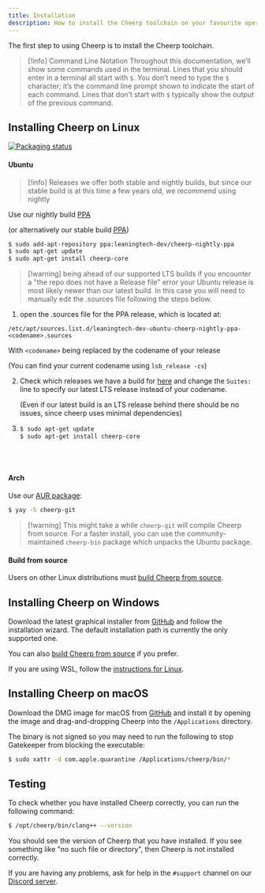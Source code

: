 ```yaml
---
title: Installation
description: How to install the Cheerp toolchain on your favourite operating system
---
```


The first step to using Cheerp is to install the Cheerp toolchain.

> [!info] Command Line Notation
> Throughout this documentation, we’ll show some commands used in the terminal. Lines that you should enter in a terminal all start with `$`. You don’t need to type the `$` character; it’s the command line prompt shown to indicate the start of each command. Lines that don’t start with `$` typically show the output of the previous command.

## Installing Cheerp on Linux

[![Packaging status](https://repology.org/badge/vertical-allrepos/cheerp.svg)](https://repology.org/project/cheerp/versions)

#### Ubuntu

> [!info] Releases
> we offer both stable and nightly builds,
> but since our stable build is at this time a few years old, we recommend using nightly

Use our nightly build [PPA](https://launchpad.net/~leaningtech-dev/+archive/ubuntu/cheerp-nightly-ppa)

(or alternatively our stable build [PPA](<(https://launchpad.net/~leaningtech-dev/+archive/ubuntu/cheerp-ppa):>))

```sh
$ sudo add-apt-repository ppa:leaningtech-dev/cheerp-nightly-ppa
$ sudo apt-get update
$ sudo apt-get install cheerp-core
```

> [!warning] being ahead of our supported LTS builds
> if you encounter a "the repo does not have a Release file" error
> your Ubuntu release is most likely newer than our latest build. In this case you will need to manually edit the .sources file following the steps below.

1. open the .sources file for the PPA release, which is located at:

```
/etc/apt/sources.list.d/leaningtech-dev-ubuntu-cheerp-nightly-ppa-<codename>.sources
```

With `<codename>` being replaced by the codename of your release

(You can find your current codename using `lsb_release -cs`)

2. Check which releases we have a build for [here](https://ppa.launchpadcontent.net/leaningtech-dev/cheerp-nightly-ppa/ubuntu/dists/) and change the `Suites:` line to specify our latest LTS release instead of your codename.

   (Even if our latest build is an LTS release behind there should be no issues, since cheerp uses minimal dependencies)

3. ```sh
   $ sudo apt-get update
   $ sudo apt-get install cheerp-core
   ```

<br>
<br>

#### Arch

Use our [AUR package](https://aur.archlinux.org/packages/cheerp-git):

```sh
$ yay -S cheerp-git
```

> [!warning] This might take a while
> `cheerp-git` will compile Cheerp from source. For a faster install, you can use the community-maintained `cheerp-bin` package which unpacks the Ubuntu package.

<!-- TODO: Nix -->

#### Build from source

Users on other Linux distributions must [build Cheerp from source](/docs/building-from-source/linux).

## Installing Cheerp on Windows

Download the latest graphical installer from [GitHub](https://github.com/leaningtech/cheerp-meta/releases) and follow the installation wizard. The default installation path is currently the only supported one.

You can also [build Cheerp from source](/docs/building-from-source/windows) if you prefer.

If you are using WSL, follow the [instructions for Linux](#installing-cheerp-on-linux).

## Installing Cheerp on macOS

<!-- TODO: brew -->

Download the DMG image for macOS from [GitHub](https://github.com/leaningtech/cheerp-meta/releases) and install it by opening the image and drag-and-dropping Cheerp into the `/Applications` directory.

The binary is not signed so you may need to run the following to stop Gatekeeper from blocking the executable:

```sh
$ sudo xattr -d com.apple.quarantine /Applications/cheerp/bin/*
```

## Testing

To check whether you have installed Cheerp correctly, you can run the following command:

```sh
$ /opt/cheerp/bin/clang++ --version
```

You should see the version of Cheerp that you have installed. If you see something like "no such file or directory", then Cheerp is not installed correctly.

If you are having any problems, ask for help in the `#support` channel on our [Discord server](https://discord.leaningtech.com).

